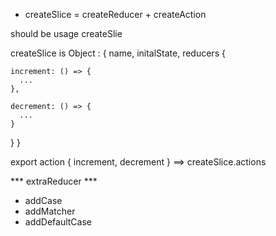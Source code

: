 - createSlice = createReducer + createAction

should be usage createSlie 

createSlice is Object : {
  name,
  initalState,
  reducers {

    increment: () => {
      ...
    },

    decrement: () => {
      ...
    }

  }
}


export action  { increment, decrement } ==> createSlice.actions


*** extraReducer ***
  + addCase
  + addMatcher
  + addDefaultCase